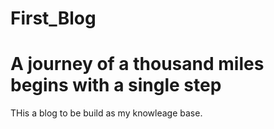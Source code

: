 # First_Blog


# A journey of a thousand miles begins with a single step

THis a blog to be build as my knowleage base.
